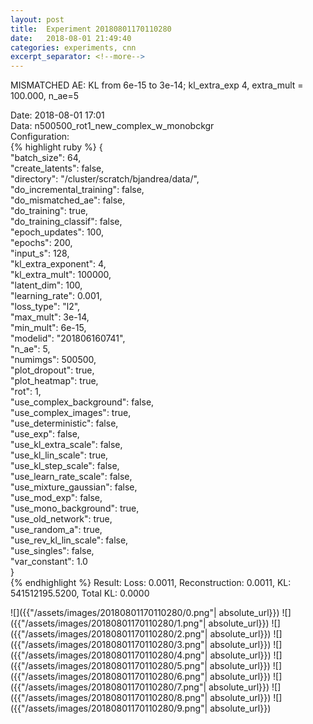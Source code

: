```yaml
---
layout: post
title:  Experiment 20180801170110280
date:   2018-08-01 21:49:40
categories: experiments, cnn
excerpt_separator: <!--more-->
---
```

MISMATCHED AE: KL from 6e-15 to 3e-14; kl_extra_exp 4, extra_mult = 100.000, n_ae=5  

 <!--more-->
Date: 2018-08-01 17:01  
Data: n500500_rot1_new_complex_w_monobckgr  
Configuration:   
{% highlight ruby %}
{  
    "batch_size": 64,   
    "create_latents": false,   
    "directory": "/cluster/scratch/bjandrea/data/",   
    "do_incremental_training": false,   
    "do_mismatched_ae": false,   
    "do_training": true,   
    "do_training_classif": false,   
    "epoch_updates": 100,   
    "epochs": 200,   
    "input_s": 128,   
    "kl_extra_exponent": 4,   
    "kl_extra_mult": 100000,   
    "latent_dim": 100,   
    "learning_rate": 0.001,   
    "loss_type": "l2",   
    "max_mult": 3e-14,   
    "min_mult": 6e-15,   
    "modelid": "201806160741",   
    "n_ae": 5,   
    "numimgs": 500500,   
    "plot_dropout": true,   
    "plot_heatmap": true,   
    "rot": 1,   
    "use_complex_background": false,   
    "use_complex_images": true,   
    "use_deterministic": false,   
    "use_exp": false,   
    "use_kl_extra_scale": false,   
    "use_kl_lin_scale": true,   
    "use_kl_step_scale": false,   
    "use_learn_rate_scale": false,   
    "use_mixture_gaussian": false,   
    "use_mod_exp": false,   
    "use_mono_background": true,   
    "use_old_network": true,   
    "use_random_a": true,   
    "use_rev_kl_lin_scale": false,   
    "use_singles": false,   
    "var_constant": 1.0  
}  
{% endhighlight %}
Result: Loss: 0.0011, Reconstruction: 0.0011, KL: 541512195.5200, Total KL: 0.0000  

![]({{"/assets/images/20180801170110280/0.png"| absolute_url}})
![]({{"/assets/images/20180801170110280/1.png"| absolute_url}})
![]({{"/assets/images/20180801170110280/2.png"| absolute_url}})
![]({{"/assets/images/20180801170110280/3.png"| absolute_url}})
![]({{"/assets/images/20180801170110280/4.png"| absolute_url}})
![]({{"/assets/images/20180801170110280/5.png"| absolute_url}})
![]({{"/assets/images/20180801170110280/6.png"| absolute_url}})
![]({{"/assets/images/20180801170110280/7.png"| absolute_url}})
![]({{"/assets/images/20180801170110280/8.png"| absolute_url}})
![]({{"/assets/images/20180801170110280/9.png"| absolute_url}})
